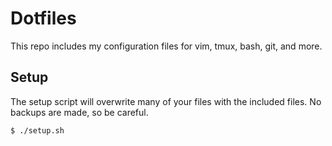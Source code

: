 # Dotfiles

This repo includes my configuration files for vim, tmux, bash, git, and more.

## Setup

The setup script will overwrite many of your files with the included files.  No backups are made, so be careful.

```sh
$ ./setup.sh
```
